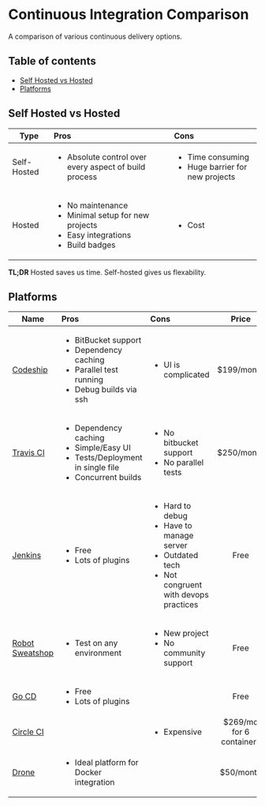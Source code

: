 # Continuous Integration Comparison

A comparison of various continuous delivery options.

## Table of contents

- [Self Hosted vs Hosted](#self-hosted-vs-hosted)
- [Platforms](#platforms)

## Self Hosted vs Hosted

| Type | Pros          | Cons  |
|------|:-------------|:-------------|
| Self-Hosted |<ul><li>Absolute control over every aspect of build process</li></ul>|<ul><li>Time consuming</li><li>Huge barrier for new projects</li></ul>|
|Hosted | <ul><li>No maintenance</li><li>Minimal setup for new projects</li><li>Easy integrations</li><li>Build badges</li></ul> | <ul><li>Cost</li></ul> |

<b>TL;DR</b> Hosted saves us time. Self-hosted gives us flexability.


## Platforms

| Name | Pros | Cons | Price |
|------|:-------------|:-----------|:-----:|
|[Codeship](https://codeship.com/) | <ul><li>BitBucket support</li><li>Dependency caching</li><li>Parallel test running</li><li>Debug builds via ssh</li></ul> | <ul><li>UI is complicated</li></ul> | $199/month |
|[Travis CI](https://travis-ci.org/) | <ul><li>Dependency caching</li><li>Simple/Easy UI</li><li>Tests/Deployment in single file </li><li>Concurrent builds</li></ul> | <ul><li>No bitbucket support</li><li>No parallel tests</li></ul> | $250/month |
|[Jenkins](https://jenkins-ci.org/) | <ul><li>Free</li><li>Lots of plugins</li></ul> | <ul><li>Hard to debug</li><li>Have to manage server</li><li>Outdated tech</li><li>Not congruent with devops practices</li></ul> | Free |
|[Robot Sweatshop](https://github.com/JScott/robot_sweatshop) | <ul><li>Test on any environment</li></ul> | <ul><li>New project</li><li>No community support</li></ul> | Free |
|[Go CD](http://www.go.cd/) | <ul><li>Free</li><li>Lots of plugins</li></ul> | | Free |
|[Circle CI](https://circleci.com/) |  | <ul><li>Expensive</li></ul> | $269/mo for 6 containers |
|[Drone](https://drone.io/) | <ul><li>Ideal platform for Docker integration</li></ul> | | $50/month |
